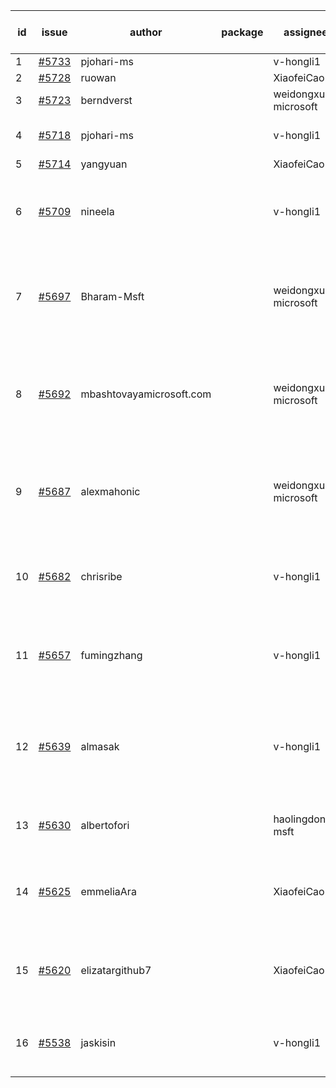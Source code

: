 | id | issue | author | package | assignee | bot advice | created date of issue | target release date | date from target |
| ------ | ------ | ------ | ------ | ------ | ------ | ------ | ------ | :-----: |
| 1 | [#5733](https://github.com/Azure/sdk-release-request/issues/5733) | pjohari-ms |  | v-hongli1 | new issue. | 11-18 | 12-27 |  |
| 2 | [#5728](https://github.com/Azure/sdk-release-request/issues/5728) | ruowan |  | XiaofeiCao | new issue. | 11-15 | 12-26 |  |
| 3 | [#5723](https://github.com/Azure/sdk-release-request/issues/5723) | berndverst |  | weidongxu-microsoft | new issue. | 11-15 | 12-27 |  |
| 4 | [#5718](https://github.com/Azure/sdk-release-request/issues/5718) | pjohari-ms |  | v-hongli1 | Attention to inconsistent tag. | 11-13 | 12-27 |  |
| 5 | [#5714](https://github.com/Azure/sdk-release-request/issues/5714) | yangyuan |  | XiaofeiCao | new issue. | 11-11 | 12-27 |  |
| 6 | [#5709](https://github.com/Azure/sdk-release-request/issues/5709) | nineela |  | v-hongli1 | close to release date. Attention to inconsistent tag. | 11-11 | 11-22 | 1 |
| 7 | [#5697](https://github.com/Azure/sdk-release-request/issues/5697) | Bharam-Msft |  | weidongxu-microsoft | new comment. close to release date. FirstBeta. TypeSpec. | 11-07 | 11-22 | 1 |
| 8 | [#5692](https://github.com/Azure/sdk-release-request/issues/5692) | mbashtovayamicrosoft.com |  | weidongxu-microsoft | new comment. close to release date. Attention to inconsistent tag. | 11-06 | 11-22 | 1 |
| 9 | [#5687](https://github.com/Azure/sdk-release-request/issues/5687) | alexmahonic |  | weidongxu-microsoft | new issue. new comment. close to release date. HoldOn. | 11-05 | 11-22 | 1 |
| 10 | [#5682](https://github.com/Azure/sdk-release-request/issues/5682) | chrisribe |  | v-hongli1 | new issue. close to release date. FirstGA. TypeSpec. | 11-05 | 11-22 | 1 |
| 11 | [#5657](https://github.com/Azure/sdk-release-request/issues/5657) | fumingzhang |  | v-hongli1 | close to release date. Attention to inconsistent tag. | 10-30 | 11-21 | 0 |
| 12 | [#5639](https://github.com/Azure/sdk-release-request/issues/5639) | almasak |  | v-hongli1 | new issue. new comment. close to release date. FirstBeta. HoldOn. | 10-23 | 11-21 | 0 |
| 13 | [#5630](https://github.com/Azure/sdk-release-request/issues/5630) | albertofori |  | haolingdong-msft | close to release date. FirstGA. | 10-22 | 11-22 | 1 |
| 14 | [#5625](https://github.com/Azure/sdk-release-request/issues/5625) | emmeliaAra |  | XiaofeiCao | close to release date. Attention to inconsistent tag. | 10-22 | 11-22 | 1 |
| 15 | [#5620](https://github.com/Azure/sdk-release-request/issues/5620) | elizatargithub7 |  | XiaofeiCao | new issue. close to release date. FirstGA. TypeSpec. | 10-16 | 11-22 | 1 |
| 16 | [#5538](https://github.com/Azure/sdk-release-request/issues/5538) | jaskisin |  | v-hongli1 | close to release date. FirstGA. TypeSpec. | 09-27 | 11-22 | 1 |
